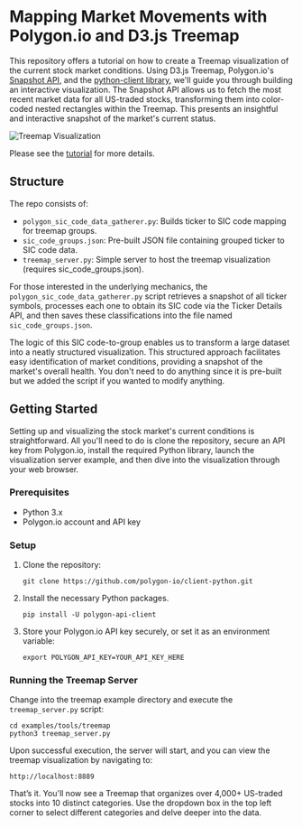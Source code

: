 # Mapping Market Movements with Polygon.io and D3.js Treemap

This repository offers a tutorial on how to create a Treemap visualization of the current stock market conditions. Using D3.js Treemap, Polygon.io's [Snapshot API](https://polygon.theedman.com:8000/docs/stocks/get_v2_snapshot_locale_us_markets_stocks_tickers), and the [python-client library](https://github.com/polygon-io/client-python), we'll guide you through building an interactive visualization. The Snapshot API allows us to fetch the most recent market data for all US-traded stocks, transforming them into color-coded nested rectangles within the Treemap. This presents an insightful and interactive snapshot of the market's current status.

![Treemap Visualization](./market-wide-treemap.png)

Please see the [tutorial](https://polygon.theedman.com:8000/blog/market-movements-with-treemap) for more details.

## Structure

The repo consists of:

- `polygon_sic_code_data_gatherer.py`: Builds ticker to SIC code mapping for treemap groups.
- `sic_code_groups.json`: Pre-built JSON file containing grouped ticker to SIC code data.
- `treemap_server.py`: Simple server to host the treemap visualization (requires sic_code_groups.json).

For those interested in the underlying mechanics, the `polygon_sic_code_data_gatherer.py` script retrieves a snapshot of all ticker symbols, processes each one to obtain its SIC code via the Ticker Details API, and then saves these classifications into the file named `sic_code_groups.json`.

The logic of this SIC code-to-group enables us to transform a large dataset into a neatly structured visualization. This structured approach facilitates easy identification of market conditions, providing a snapshot of the market's overall health. You don't need to do anything since it is pre-built but we added the script if you wanted to modify anything.

## Getting Started

Setting up and visualizing the stock market's current conditions is straightforward. All you'll need to do is clone the repository, secure an API key from Polygon.io, install the required Python library, launch the visualization server example, and then dive into the visualization through your web browser.

### Prerequisites

- Python 3.x
- Polygon.io account and API key

### Setup

1. Clone the repository:
   ```
   git clone https://github.com/polygon-io/client-python.git
   ```

2. Install the necessary Python packages. 
   ```
   pip install -U polygon-api-client
   ```

3. Store your Polygon.io API key securely, or set it as an environment variable:
   ```
   export POLYGON_API_KEY=YOUR_API_KEY_HERE
   ```

### Running the Treemap Server

Change into the treemap example directory and execute the `treemap_server.py` script:
```
cd examples/tools/treemap
python3 treemap_server.py
```

Upon successful execution, the server will start, and you can view the treemap visualization by navigating to:
```
http://localhost:8889
```

That’s it. You'll now see a Treemap that organizes over 4,000+ US-traded stocks into 10 distinct categories. Use the dropdown box in the top left corner to select different categories and delve deeper into the data.